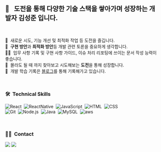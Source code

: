 
##  👋 &nbsp; 도전을 통해 다양한 기술 스택을 쌓아가며 성장하는 개발자 김성준 입니다.
<br>

🌱&nbsp; 새로운 시도, 기능 개선 및 최적화 작업 등 도전을 즐깁니다.\
💬&nbsp; **구현 방안**과 **최적화 방안**등 개발 관련 토론을 중요하게 생각합니다.\
✍🏻&nbsp; 업무 사항 기록 및 구현 사항 가이드, 이슈 처리 리포팅에 쓰이는 문서 작성 능력이 좋습니다.\
🔭&nbsp; 몰라도 될 때 까지 찾아보고 시도해보는 **도전**을 통해 성장합니다.\
🤔&nbsp; 개발 학습 기록은 <a href="https://blog.naver.com/lewisel">블로그</a>를 통해 기록해가고 있습니다.

<br>

### 🛠 &nbsp;Technical Skills
![React](https://img.shields.io/badge/-React-05122A?style=flat&logo=react)&nbsp;
![ReactNative](https://img.shields.io/badge/-ReactNative-05122A?style=flat&logo=react)&nbsp;
![JavaScript](https://img.shields.io/badge/-JavaScript-05122A?style=flat&logo=javascript)&nbsp;
![HTML](https://img.shields.io/badge/-HTML-05122A?style=flat&logo=HTML5)&nbsp;
![CSS](https://img.shields.io/badge/-CSS-05122A?style=flat&logo=CSS3&logoColor=1572B6)&nbsp;\
![Git](https://img.shields.io/badge/-Git-05122A?style=flat&logo=git)&nbsp;
![Node.js](https://img.shields.io/badge/-Node.js-05122A?style=flat&logo=Node.js)&nbsp;
![Java](https://img.shields.io/badge/-Java-05122A?style=flat&logo=java)&nbsp;
![MySQL](https://img.shields.io/badge/-MySQL-05122A?style=flat&logo=MySql)&nbsp;
![aws](https://img.shields.io/badge/-aws-05122A?style=flat&logo=amazon-aws)&nbsp;
<!--
### 💻 &nbsp;GitHub Analytics

[![Github stats](https://github-readme-stats.vercel.app/api?username=seongjun-kim&show_icons=true&theme=algolia&include_all_commits=true&count_private=true")](https://github.com/congchu/github-readme-stats)
[![Top Langs](https://github-readme-stats.vercel.app/api/top-langs/?username=seongjun-kim&layout=compact&theme=algolia)](https://github.com/seongjun-kim/github-readme-stats)
-->

<br>

### 🤝🏻 &nbsp;Contact
<a href="mailto:lewisel@naver.com"><img src="https://img.shields.io/badge/-lewisel@naver.com-A57579?style=flat&logo=Naver&logoColor=white"/></a>
<a href="https://instagram.com/zoonizone"><img src="https://img.shields.io/badge/-@zoonizone-C57579?style=flat&logo=Instagram&logoColor=white"/></a>
